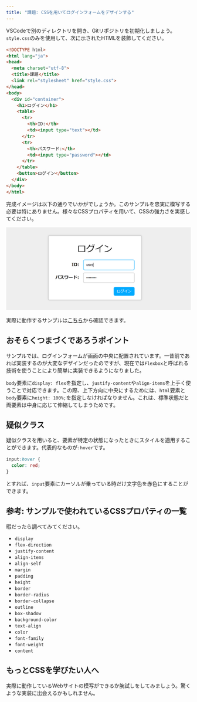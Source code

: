 ```yaml
---
title: "課題: CSSを用いてログインフォームをデザインする"
---
```


VSCodeで別のディレクトリを開き、Gitリポジトリを初期化しましょう。`style.css`のみを使用して、次に示されたHTMLを装飾してください。

```html title="index.html"
<!DOCTYPE html>
<html lang="ja">
<head>
  <meta charset="utf-8">
  <title>課題</title>
  <link rel="stylesheet" href="style.css">
</head>
<body>
  <div id="container">
    <h1>ログイン</h1>
    <table>
      <tr>
        <th>ID:</th>
        <td><input type="text"></td>
      </tr>
      <tr>
        <th>パスワード:</th>
        <td><input type="password"></td>
      </tr>
    </table>
    <button>ログイン</button>
  </div>
</body>
</html>
```

完成イメージは以下の通りでいかがでしょうか。このサンプルを忠実に模写する必要は特にありません。様々なCSSプロパティを用いて、CSSの強力さを実感してください。

![完成サンプル](13/sample.png)

実際に動作するサンプルは[こちら](https://ut-code.github.io/utcode-learn-answers/02/)から確認できます。

## おそらくつまづくであろうポイント
サンプルでは、ログインフォームが画面の中央に配置されています。一昔前であれば実装するのが大変なデザインだったのですが、現在では`Flexbox`と呼ばれる技術を使うことにより簡単に実装できるようになりました。

`body`要素に`display: flex`を指定し、`justify-content`や`align-items`を上手く使うことで対応できます。この際、上下方向に中央にするためには、`html`要素と`body`要素に`height: 100%;`を指定しなければなりません。これは、標準状態だと両要素は中身に応じて伸縮してしまうためです。

## 疑似クラス
疑似クラスを用いると、要素が特定の状態になったときにスタイルを適用することができます。代表的なものが`:hover`です。

```css
input:hover {
  color: red;
}
```

とすれば、`input`要素にカーソルが乗っている時だけ文字色を赤色にすることができます。

## 参考: サンプルで使われているCSSプロパティの一覧

暇だったら調べてみてください。

* `display`
* `flex-direction`
* `justify-content`
* `align-items`
* `align-self`
* `margin`
* `padding`
* `height`
* `border`
* `border-radius`
* `border-collapse`
* `outline`
* `box-shadow`
* `background-color`
* `text-align`
* `color`
* `font-family`
* `font-weight`
* `content`

## もっとCSSを学びたい人へ

実際に動作しているWebサイトの模写ができるか腕試しをしてみましょう。驚くような実装に出会えるかもしれません。
